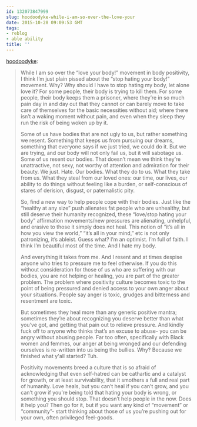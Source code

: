 ```yaml
---
id: 132073847999
slug: hoodoodyke-while-i-am-so-over-the-love-your
date: 2015-10-28 09:09:53 GMT
tags:
- reblog
- able ability
title: ''
---
```

<p><a class="tumblr_blog" href="http://hoodoodyke.tumblr.com/post/132066153579">hoodoodyke</a>:</p>
<blockquote>
<p>While I am so over the “love your body!” movement in body positivity, I think I’m just plain pissed about the “stop hating your body!” movement. Why? Why should I have to stop hating my body, let alone love it? For some people, their body is trying to kill them. For some people, their body keeps them a prisoner, where they’re in so much pain day in and day out that they cannot or can barely move to take care of themselves for the basic necessities without aid; where there isn’t a waking moment without pain, and even when they sleep they run the risk of being woken up by it.</p>
<p>Some of us have bodies that are not ugly to us, but rather something we resent. Something that keeps us from pursuing our dreams, something that everyone says if we just tried, we could do it. But we are trying, and our body will not only fail us, but it will sabotage us. Some of us resent our bodies. That doesn’t mean we think they’re unattractive, not sexy, not worthy of attention and admiration for their beauty. We just. Hate. Our bodies. What they do to us. What they take from us. What they steal from our loved ones: our time, our lives, our ability to do things without feeling like a burden, or self-conscious of stares of derision, disgust, or paternalistic pity.</p>
<p>So, find a new way to help people cope with their bodies. Just like the “healthy at any size” push alienates fat people who are unhealthy, but still deserve their humanity recognized, these “love/stop hating your body” affirmation movements/new pressures are alienating, unhelpful, and erasive to those it simply does not heal. This notion of “it’s all in how you view the world,” “it’s all in your mind,” etc is not only patronizing, it’s ableist. Guess what? I’m an optimist. I’m full of faith. I think I’m beautiful most of the time. And I hate my body. </p>
<p>And everything it takes from me. And I resent and at times despise anyone who tries to pressure me to feel otherwise. If you do this without consideration for those of us who are suffering with our bodies, you are not helping or healing, you are part of the greater problem. The problem where positivity culture becomes toxic to the point of being pressured and denied access to your own anger about your situations. People say anger is toxic, grudges and bitterness and resentment are toxic. </p>
<p>But sometimes they heal more than any generic positive mantra; sometimes they’re about recognizing you deserve better than what you’ve got, and getting that pain out to relieve pressure. And kindly fuck off to anyone who thinks that’s an excuse to abuse- you can be angry without abusing people. Far too often, specifically with Black women and femmes, our anger at being wronged and our defending ourselves is re-written into us being the bullies. Why? Because we finished what y'all started? Tuh. </p>
<p>Positivity movements breed a culture that is so afraid of acknowledging that even self-hatred can be cathartic and a catalyst for growth, or at least survivability, that it smothers a full and real part of humanity. Love heals, but you can’t heal if you can’t grow, and you can’t grow if you’re being told that hating your body is wrong, or something you should stop. That doesn’t help people in the now. Does it help you? Then go for it, but if you want any kind of “movement” or “community”- start thinking about those of us you’re pushing out for your own, often privileged feel-goods. <br></p>
</blockquote>

